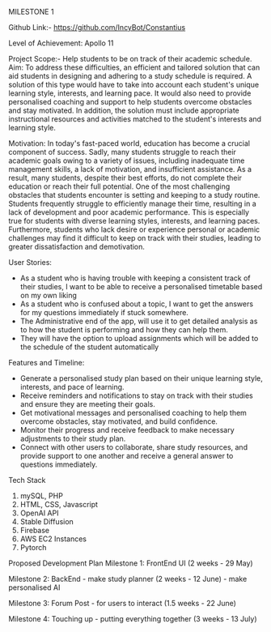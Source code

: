 MILESTONE 1

Github Link:- https://github.com/IncyBot/Constantius

Level of Achievement: Apollo 11

Project Scope:- Help students to be on track of their academic schedule.
Aim: 
To address these difficulties, an efficient and tailored solution that can aid students in designing and adhering to a study schedule is required. A solution of this type would have to take into account each student's unique learning style, interests, and learning pace. It would also need to provide personalised coaching and support to help students overcome obstacles and stay motivated. In addition, the solution must include appropriate instructional resources and activities matched to the student's interests and learning style.
  
Motivation: 
  In today's fast-paced world, education has become a crucial component of success. Sadly, many students struggle to reach their academic goals owing to a variety of issues, including inadequate time management skills, a lack of motivation, and insufficient assistance. As a result, many students, despite their best efforts, do not complete their education or reach their full potential.
  One of the most challenging obstacles that students encounter is setting and keeping to a study routine. Students frequently struggle to efficiently manage their time, resulting in a lack of development and poor academic performance. This is especially true for students with diverse learning styles, interests, and learning paces. Furthermore, students who lack desire or experience personal or academic challenges may find it difficult to keep on track with their studies, leading to greater dissatisfaction and demotivation.
  
User Stories:
- As a student who is having trouble with keeping a consistent track of their studies, I want to be able to receive a personalised timetable based on my own liking
- As a student who is confused about a topic, I want to get the answers for my questions immediately if stuck somewhere.
- The Administrative end of the app, will use it to get detailed analysis as to how the student is performing and how they can help them.
- They will have the option to upload assignments which will be added to the schedule of the student automatically

Features and Timeline:
- Generate a personalised study plan based on their unique learning style, interests, and pace of learning. 
- Receive reminders and notifications to stay on track with their studies and ensure they are meeting their goals.
- Get motivational messages and personalised coaching to help them overcome obstacles, stay motivated, and build confidence.
- Monitor their progress and receive feedback to make necessary adjustments to their study plan.
- Connect with other users to collaborate, share study resources, and provide support to one another and receive a general answer to questions immediately.

Tech Stack
1. mySQL, PHP
2. HTML, CSS, Javascript
3. OpenAI API
4. Stable Diffusion
5. Firebase
6. AWS EC2 Instances
7. Pytorch


Proposed Development Plan
Milestone 1: FrontEnd UI (2 weeks - 29 May)

Milestone 2: BackEnd - make study planner (2 weeks - 12 June)
                     - make personalised AI

Milestone 3: Forum Post - for users to interact (1.5 weeks - 22 June)

Milestone 4: Touching up - putting everything together (3 weeks - 13 July)

